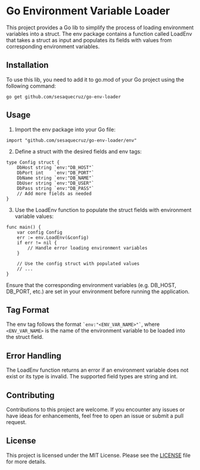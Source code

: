 # Go Environment Variable Loader

This project provides a Go lib to simplify the process of loading environment variables into a struct. The env package contains a function called LoadEnv that takes a struct as input and populates its fields with values from corresponding environment variables.

## Installation

To use this lib, you need to add it to go.mod of your Go project using the following command:

```
go get github.com/sesaquecruz/go-env-loader
```

## Usage

1. Import the env package into your Go file:

```
import "github.com/sesaquecruz/go-env-loader/env"
```

2. Define a struct with the desired fields and env tags:

```
type Config struct {
    DbHost string `env:"DB_HOST"`
    DbPort int    `env:"DB_PORT"`
    DbName string `env:"DB_NAME"`
    DbUser string `env:"DB_USER"`
    DbPass string `env:"DB_PASS"`
    // Add more fields as needed
}
```

3. Use the LoadEnv function to populate the struct fields with environment variable values:

```
func main() {
    var config Config
    err := env.LoadEnv(&config)
    if err != nil {
        // Handle error loading environment variables
    }

    // Use the config struct with populated values
    // ...
}
```

Ensure that the corresponding environment variables (e.g. DB_HOST, DB_PORT, etc.) are set in your environment before running the application.

## Tag Format

The env tag follows the format ``` `env:"<ENV_VAR_NAME>"` ```, where `<ENV_VAR_NAME>` is the name of the environment variable to be loaded into the struct field.

## Error Handling

The LoadEnv function returns an error if an environment variable does not exist or its type is invalid. The supported field types are string and int.

## Contributing

Contributions to this project are welcome. If you encounter any issues or have ideas for enhancements, feel free to open an issue or submit a pull request.

## License
This project is licensed under the MIT License. Please see the [LICENSE](./LICENSE) file for more details.
